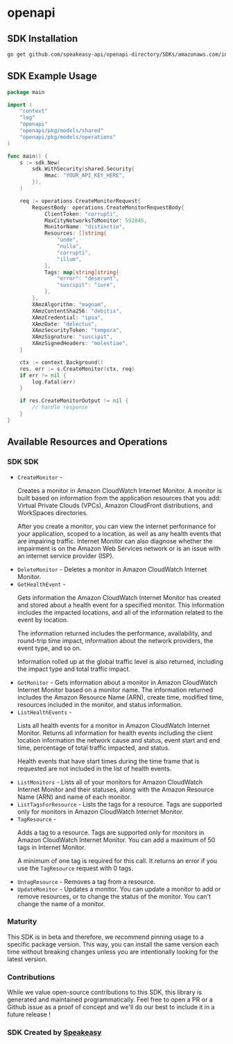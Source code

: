 # openapi

<!-- Start SDK Installation -->
## SDK Installation

```bash
go get github.com/speakeasy-api/openapi-directory/SDKs/amazonaws.com/internetmonitor/2021-06-03/go
```
<!-- End SDK Installation -->

## SDK Example Usage
<!-- Start SDK Example Usage -->
```go
package main

import (
    "context"
    "log"
    "openapi"
    "openapi/pkg/models/shared"
    "openapi/pkg/models/operations"
)

func main() {
    s := sdk.New(
        sdk.WithSecurity(shared.Security{
            Hmac: "YOUR_API_KEY_HERE",
        }),
    )

    req := operations.CreateMonitorRequest{
        RequestBody: operations.CreateMonitorRequestBody{
            ClientToken: "corrupti",
            MaxCityNetworksToMonitor: 592845,
            MonitorName: "distinctio",
            Resources: []string{
                "unde",
                "nulla",
                "corrupti",
                "illum",
            },
            Tags: map[string]string{
                "error": "deserunt",
                "suscipit": "iure",
            },
        },
        XAmzAlgorithm: "magnam",
        XAmzContentSha256: "debitis",
        XAmzCredential: "ipsa",
        XAmzDate: "delectus",
        XAmzSecurityToken: "tempora",
        XAmzSignature: "suscipit",
        XAmzSignedHeaders: "molestiae",
    }

    ctx := context.Background()
    res, err := s.CreateMonitor(ctx, req)
    if err != nil {
        log.Fatal(err)
    }

    if res.CreateMonitorOutput != nil {
        // handle response
    }
}
```
<!-- End SDK Example Usage -->

<!-- Start SDK Available Operations -->
## Available Resources and Operations

### SDK SDK

* `CreateMonitor` - <p>Creates a monitor in Amazon CloudWatch Internet Monitor. A monitor is built based on information from the application resources that you add: Virtual Private Clouds (VPCs), Amazon CloudFront distributions, and WorkSpaces directories. </p> <p>After you create a monitor, you can view the internet performance for your application, scoped to a location, as well as any health events that are impairing traffic. Internet Monitor can also diagnose whether the impairment is on the Amazon Web Services network or is an issue with an internet service provider (ISP).</p>
* `DeleteMonitor` - Deletes a monitor in Amazon CloudWatch Internet Monitor. 
* `GetHealthEvent` - <p>Gets information the Amazon CloudWatch Internet Monitor has created and stored about a health event for a specified monitor. This information includes the impacted locations, and all of the information related to the event by location.</p> <p>The information returned includes the performance, availability, and round-trip time impact, information about the network providers, the event type, and so on.</p> <p>Information rolled up at the global traffic level is also returned, including the impact type and total traffic impact.</p>
* `GetMonitor` - Gets information about a monitor in Amazon CloudWatch Internet Monitor based on a monitor name. The information returned includes the Amazon Resource Name (ARN), create time, modified time, resources included in the monitor, and status information.
* `ListHealthEvents` - <p>Lists all health events for a monitor in Amazon CloudWatch Internet Monitor. Returns all information for health events including the client location information the network cause and status, event start and end time, percentage of total traffic impacted, and status.</p> <note> <p>Health events that have start times during the time frame that is requested are not included in the list of health events.</p> </note>
* `ListMonitors` - Lists all of your monitors for Amazon CloudWatch Internet Monitor and their statuses, along with the Amazon Resource Name (ARN) and name of each monitor.
* `ListTagsForResource` - Lists the tags for a resource. Tags are supported only for monitors in Amazon CloudWatch Internet Monitor.
* `TagResource` - <p>Adds a tag to a resource. Tags are supported only for monitors in Amazon CloudWatch Internet Monitor. You can add a maximum of 50 tags in Internet Monitor.</p> <p>A minimum of one tag is required for this call. It returns an error if you use the <code>TagResource</code> request with 0 tags.</p>
* `UntagResource` - Removes a tag from a resource.
* `UpdateMonitor` - Updates a monitor. You can update a monitor to add or remove resources, or to change the status of the monitor. You can't change the name of a monitor.
<!-- End SDK Available Operations -->

### Maturity

This SDK is in beta and therefore, we recommend pinning usage to a specific package version.
This way, you can install the same version each time without breaking changes unless you are intentionally
looking for the latest version.

### Contributions

While we value open-source contributions to this SDK, this library is generated and maintained programmatically.
Feel free to open a PR or a Github issue as a proof of concept and we'll do our best to include it in a future release !

### SDK Created by [Speakeasy](https://docs.speakeasyapi.dev/docs/using-speakeasy/client-sdks)
